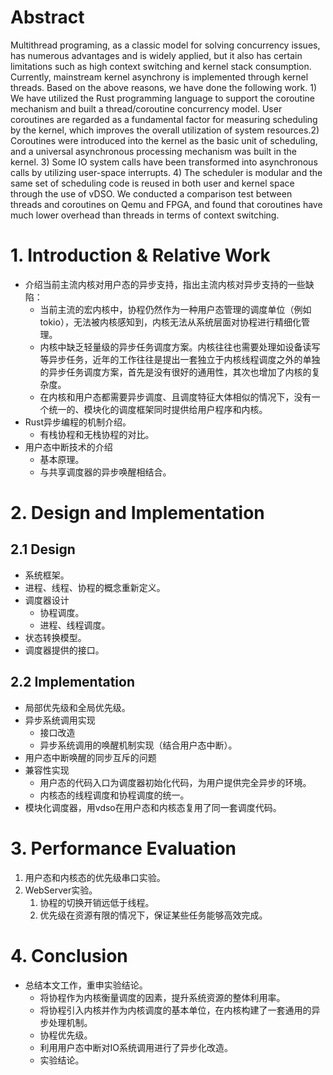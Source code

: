 
# Abstract

Multithread programing, as a classic model for solving concurrency issues, has numerous advantages and is widely applied, but it also has certain limitations such as high context switching and kernel stack consumption. Currently, mainstream kernel asynchrony is implemented through kernel threads. Based on the above reasons, we have done the following work. 1) We have utilized the Rust programming language to support the coroutine mechanism and built a thread/coroutine concurrency model. User coroutines are regarded as a fundamental factor for measuring scheduling by the kernel, which improves the overall utilization of system resources.2) Coroutines were introduced into the kernel as the basic unit of scheduling, and a universal asynchronous processing mechanism was built in the kernel. 3) Some IO system calls have been transformed into asynchronous calls by utilizing user-space interrupts. 4) The scheduler is modular and the same set of scheduling code is reused in both user and kernel space through the use of vDSO. We conducted a comparison test between threads and coroutines on Qemu and FPGA, and found that coroutines have much lower overhead than threads in terms of context switching.


# 1. Introduction & Relative Work

- 介绍当前主流内核对用户态的异步支持，指出主流内核对异步支持的一些缺陷：
	- 当前主流的宏内核中，协程仍然作为一种用户态管理的调度单位（例如tokio），无法被内核感知到，内核无法从系统层面对协程进行精细化管理。
	- 内核中缺乏轻量级的异步任务调度方案。内核往往也需要处理如设备读写等异步任务，近年的工作往往是提出一套独立于内核线程调度之外的单独的异步任务调度方案，首先是没有很好的通用性，其次也增加了内核的复杂度。
	- 在内核和用户态都需要异步调度、且调度特征大体相似的情况下，没有一个统一的、模块化的调度框架同时提供给用户程序和内核。
- Rust异步编程的机制介绍。
	- 有栈协程和无栈协程的对比。
- 用户态中断技术的介绍
	- 基本原理。
	- 与共享调度器的异步唤醒相结合。


# 2. Design and Implementation

## 2.1 Design
- 系统框架。
- 进程、线程、协程的概念重新定义。
- 调度器设计
	- 协程调度。
	- 进程、线程调度。
- 状态转换模型。
- 调度器提供的接口。
## 2.2  Implementation

- 局部优先级和全局优先级。
- 异步系统调用实现
	- 接口改造
	- 异步系统调用的唤醒机制实现（结合用户态中断）。
- 用户态中断唤醒的同步互斥的问题
- 兼容性实现
	- 用户态的代码入口为调度器初始化代码，为用户提供完全异步的环境。
	- 内核态的线程调度和协程调度的统一。
- 模块化调度器，用vdso在用户态和内核态复用了同一套调度代码。

# 3. Performance Evaluation
1. 用户态和内核态的优先级串口实验。
2. WebServer实验。
	1. 协程的切换开销远低于线程。
	2. 优先级在资源有限的情况下，保证某些任务能够高效完成。

# 4. Conclusion
- 总结本文工作，重申实验结论。
	- 将协程作为内核衡量调度的因素，提升系统资源的整体利用率。
	- 将协程引入内核并作为内核调度的基本单位，在内核构建了一套通用的异步处理机制。
	- 协程优先级。
	- 利用用户态中断对IO系统调用进行了异步化改造。
	- 实验结论。